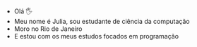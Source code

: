 - Olá  🖐️
- Meu nome  é  Julia,  sou estudante de  ciência da computação 
- Moro no Rio de Janeiro 
- E estou com os meus estudos focados em  programação  
